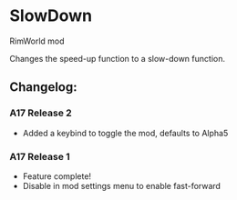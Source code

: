 # SlowDown
RimWorld mod

Changes the speed-up function to a slow-down function.

## Changelog:

### A17 Release 2
* Added a keybind to toggle the mod, defaults to Alpha5

### A17 Release 1
* Feature complete!
* Disable in mod settings menu to enable fast-forward
